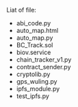 Liat of file:

- abi_code.py
- auto_map.html
- auto_map.py
- BC_Track.sol
- biov.service
- chain_tracker_v1.py
- contract_sender.py
- cryptolib.py
- gps_wuling.py
- ipfs_module.py
- test_ipfs.py
